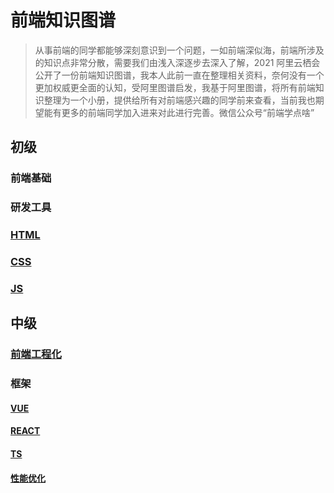 # 前端知识图谱

> 从事前端的同学都能够深刻意识到一个问题，一如前端深似海，前端所涉及的知识点非常分散，需要我们由浅入深逐步去深入了解，2021 阿里云栖会公开了一份前端知识图谱，我本人此前一直在整理相关资料，奈何没有一个更加权威更全面的认知，受阿里图谱启发，我基于阿里图谱，将所有前端知识整理为一个小册，提供给所有对前端感兴趣的同学前来查看，当前我也期望能有更多的前端同学加入进来对此进行完善。微信公众号“前端学点啥”

## 初级

### 前端基础

### 研发工具

### [HTML](./docs/初级/HTML/前端学点啥-HTML疑难点总结.md)

### [CSS](./docs/初级/CSS/前端学点啥-CSS疑难点总结.md)

### [JS](./docs/初级/JS/前端学点啥-JS疑难点总结.md)

## 中级

### [前端工程化](./docs/中级/前端工程化/前端学点啥-前端工程化疑难点总结.md)

### 框架

#### [VUE](./docs/中级/框架/VUE/前端学点啥-VUE疑难点总结.md)

#### [REACT](./docs/中级/框架/REACT/前端学点啥-REACT疑难点总结.md)

#### [TS](./docs/中级/框架/TS/前端学点啥-TS疑难点总结.md)

#### [性能优化](./docs/中级/性能优化/前端学点啥-前端性能优化疑难点总结.md)
